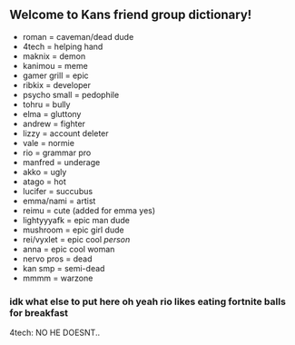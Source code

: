 ## Welcome to Kans friend group dictionary!

- roman = caveman/dead dude
- 4tech = helping hand
- maknix = demon
- kanimou = meme
- gamer grill = epic
- ribkix = developer
- psycho small = pedophile
- tohru = bully
- elma = gluttony
- andrew = fighter
- lizzy = account deleter
- vale = normie
- rio = grammar pro
- manfred = underage
- akko = ugly
- atago = hot
- lucifer = succubus
- emma/nami = artist 
- reimu = cute (added for emma yes)
- lightyyyafk = epic man dude
- mushroom = epic girl dude
- rei/vyxlet = epic cool *person*
- anna = epic cool woman
- nervo pros = dead
- kan smp = semi-dead
- mmmm = warzone

### idk what else to put here oh yeah rio likes eating fortnite balls for breakfast
4tech: NO HE DOESNT..
